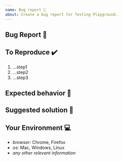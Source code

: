 ```yaml
---
name: Bug report 🐛
about: Create a bug report for Testing Playground.
---
```


<!--
  Thank you very much for contributing to Testing Playground by creating an issue! 😍


 * Before opening a new issue please check if it is already solved here https://develop.testing-playground.com/

 * Please fill out this template with all the relevant information so we can
  understand what's going on and fix the issue. We appreciate bugs filed and PRs
  submitted!

 * Please make sure that you are familiar with and follow the Code of Conduct for
   this project (found in the CODE_OF_CONDUCT.md file).
-->

## Bug Report 🐛

<!--
A clear and concise description of what the bug is.
Please add a gif or a screenshot to support your case.
-->

## To Reproduce ✔️

<!--
Steps to reproduce the behavior.

Please add as first step a link to your bugged playground if possible (at
https://testing-playground.com). In case the playground crashes entirely,
please share the state right before that crash and tell us what to do to
make it crash.
-->

1. ...step1
2. ...step2
3. ...step3

## Expected behavior 🤔

<!--
A clear and concise description of what you expected to happen.
-->

## Suggested solution 🔦

<!--
It's ok if you don't have a suggested solution, but it really helps if you could
do a little digging to come up with some suggestion of how to improve things.
-->

## Your Environment 💻

- _browser_: Chrome, Firefox
- _os_: Mac, Windows, Linux
- _any other relevant information_
